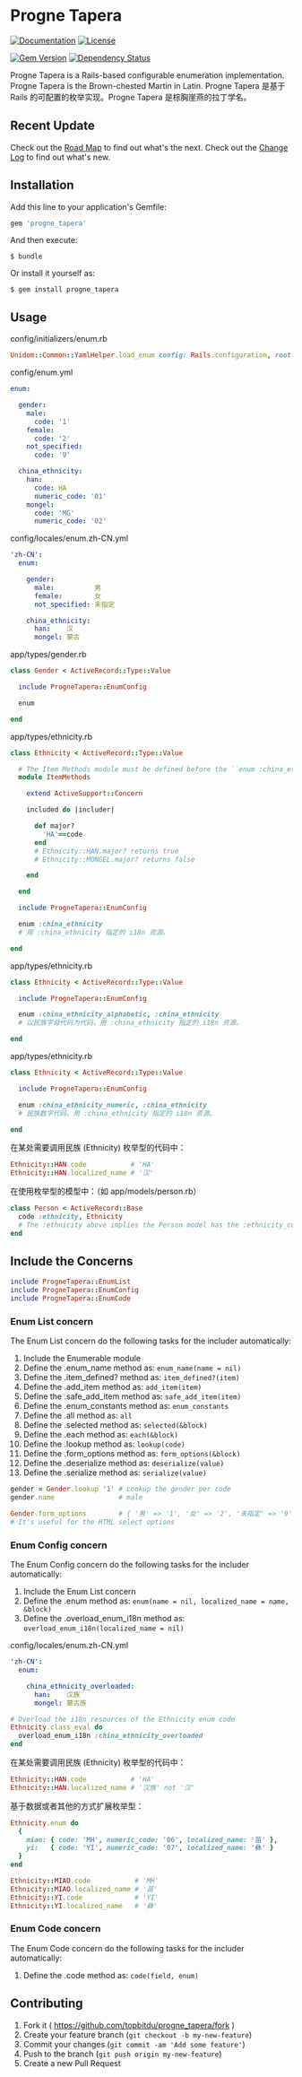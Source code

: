 # Progne Tapera

[![Documentation](http://img.shields.io/badge/docs-rdoc.info-blue.svg)](http://www.rubydoc.info/gems/progne_tapera/frames)
[![License](https://img.shields.io/badge/license-MIT-green.svg)](http://opensource.org/licenses/MIT)

[![Gem Version](https://badge.fury.io/rb/progne_tapera.svg)](https://badge.fury.io/rb/progne_tapera)
[![Dependency Status](https://gemnasium.com/badges/github.com/topbitdu/progne_tapera.svg)](https://gemnasium.com/github.com/topbitdu/progne_tapera)

Progne Tapera is a Rails-based configurable enumeration implementation. Progne Tapera is the Brown-chested Martin in Latin.
Progne Tapera 是基于 Rails 的可配置的枚举实现。Progne Tapera 是棕胸崖燕的拉丁学名。



## Recent Update

Check out the [Road Map](ROADMAP.md) to find out what's the next.
Check out the [Change Log](CHANGELOG.md) to find out what's new.



## Installation

Add this line to your application's Gemfile:

```ruby
gem 'progne_tapera'
```

And then execute:

    $ bundle

Or install it yourself as:

    $ gem install progne_tapera



## Usage

config/initializers/enum.rb

```ruby
Unidom::Common::YamlHelper.load_enum config: Rails.configuration, root: Rails.root
```

config/enum.yml

```yaml
enum:

  gender:
    male:
      code: '1'
    female:
      code: '2'
    not_specified:
      code: '9'

  china_ethnicity:
    han:
      code: HA
      numeric_code: '01'
    mongel:
      code: 'MG'
      numeric_code: '02'
```

config/locales/enum.zh-CN.yml

```yaml
'zh-CN':
  enum:

    gender:
      male:          男
      female:        女
      not_specified: 未指定

    china_ethnicity:
      han:    汉
      mongel: 蒙古
```

app/types/gender.rb

```ruby
class Gender < ActiveRecord::Type::Value

  include ProgneTapera::EnumConfig

  enum

end
```

app/types/ethnicity.rb

```ruby
class Ethnicity < ActiveRecord::Type::Value

  # The Item Methods module must be defined before the ``enum :china_ethnicity`` code block, so it could be called there.
  module ItemMethods

    extend ActiveSupport::Concern

    included do |includer|

      def major?
        'HA'==code
      end
      # Ethnicity::HAN.major? returns true
      # Ethnicity::MONGEL.major? returns false

    end

  end

  include ProgneTapera::EnumConfig

  enum :china_ethnicity
  # 用 :china_ethnicity 指定的 i18n 资源。

end
```

app/types/ethnicity.rb

```ruby
class Ethnicity < ActiveRecord::Type::Value

  include ProgneTapera::EnumConfig

  enum :china_ethnicity_alphabetic, :china_ethnicity
  # 以民族字母代码为代码，用 :china_ethnicity 指定的 i18n 资源。

end
```

app/types/ethnicity.rb

```ruby
class Ethnicity < ActiveRecord::Type::Value

  include ProgneTapera::EnumConfig

  enum :china_ethnicity_numeric, :china_ethnicity
  # 民族数字代码，用 :china_ethnicity 指定的 i18n 资源。

end
```

在某处需要调用民族 (Ethnicity) 枚举型的代码中：

```ruby
Ethnicity::HAN.code           # 'HA'
Ethnicity::HAN.localized_name # '汉'
```

在使用枚举型的模型中：（如 app/models/person.rb）

```ruby
class Person < ActiveRecord::Base
  code :ethnicity, Ethnicity
  # The :ethnicity above implies the Person model has the :ethnicity_code field.
end
```



## Include the Concerns

```ruby
include ProgneTapera::EnumList
include ProgneTapera::EnumConfig
include ProgneTapera::EnumCode
```

### Enum List concern

The Enum List concern do the following tasks for the includer automatically:
1. Include the Enumerable module
2. Define the .enum_name method as: ``enum_name(name = nil)``
3. Define the .item_defined? method as: ``item_defined?(item)``
4. Define the .add_item method as: ``add_item(item)``
5. Define the .safe_add_item method as: ``safe_add_item(item)``
6. Define the .enum_constants method as: ``enum_constants``
7. Define the .all method as: ``all``
8. Define the .selected method as: ``selected(&block)``
9. Define the .each method as: ``each(&block)``
10. Define the .lookup method as: ``lookup(code)``
11. Define the .form_options method as: ``form_options(&block)``
12. Define the .deserialize method as: ``deserialize(value)``
13. Define the .serialize method as: ``serialize(value)``

```ruby
gender = Gender.lookup '1' # Lookup the gender per code
gender.name                # male

Gender.form_options        # { '男' => '1', '女' => '2', '未指定' => '9' }
# It's useful for the HTML select options
```

### Enum Config concern

The Enum Config concern do the following tasks for the includer automatically:
1. Include the Enum List concern
2. Define the .enum method as: ``enum(name = nil, localized_name = name, &block)``
3. Define the .overload_enum_i18n method as: ``overload_enum_i18n(localized_name = nil)``

config/locales/enum.zh-CN.yml
```yaml
'zh-CN':
  enum:

    china_ethnicity_overloaded:
      han:    汉族
      mongel: 蒙古族
```

```ruby
# Overload the i18n resources of the Ethnicity enum code
Ethnicity.class_eval do
  overload_enum_i18n :china_ethnicity_overloaded
end
```

在某处需要调用民族 (Ethnicity) 枚举型的代码中：
```ruby
Ethnicity::HAN.code           # 'HA'
Ethnicity::HAN.localized_name # '汉族' not '汉'
```

基于数据或者其他的方式扩展枚举型：
```ruby
Ethnicity.enum do
  {
    miao: { code: 'MH', numeric_code: '06', localized_name: '苗' },
    yi:   { code: 'YI', numeric_code: '07', localized_name: '彝' }
  }
end

Ethnicity::MIAO.code           # 'MH'
Ethnicity::MIAO.localized_name # '苗'
Ethnicity::YI.code             # 'YI'
Ethnicity::YI.localized_name   # '彝'
```

### Enum Code concern

The Enum Code concern do the following tasks for the includer automatically:
1. Define the .code method as: ``code(field, enum)``



## Contributing

1. Fork it ( https://github.com/topbitdu/progne_tapera/fork )
2. Create your feature branch (`git checkout -b my-new-feature`)
3. Commit your changes (`git commit -am 'Add some feature'`)
4. Push to the branch (`git push origin my-new-feature`)
5. Create a new Pull Request
